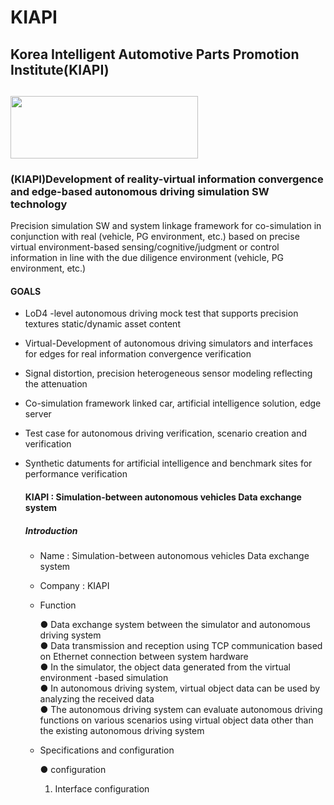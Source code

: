 # KIAPI
## Korea Intelligent Automotive Parts Promotion Institute(KIAPI) 
## <img src="https://github.com/Yunhyeongseok-kiapi/KIAPI_dataset/assets/85465084/9304bae8-7878-4b71-853f-08cff6392d4e" width="300" height ="100">

### (KIAPI)Development of reality-virtual information convergence and edge-based autonomous driving simulation SW technology
Precision simulation SW and system linkage framework for co-simulation in conjunction with real (vehicle, PG environment, etc.) based on precise virtual environment-based sensing/cognitive/judgment or control information in line with the due diligence environment (vehicle, PG environment, etc.)

#### GOALS
- LoD4 -level autonomous driving mock test that supports precision textures static/dynamic asset content
- Virtual-Development of autonomous driving simulators and interfaces for edges for real information convergence verification
- Signal distortion, precision heterogeneous sensor modeling reflecting the attenuation
- Co-simulation framework linked car, artificial intelligence solution, edge server
- Test case for autonomous driving verification, scenario creation and verification
- Synthetic datuments for artificial intelligence and benchmark sites for performance verification

  #### KIAPI : Simulation-between autonomous vehicles Data exchange system

  ##### Introduction
   - Name : Simulation-between autonomous vehicles Data exchange system
   - Company : KIAPI
   - Function
     
     ● Data exchange system between the simulator and autonomous driving system  
     ● Data transmission and reception using TCP communication based on Ethernet connection between system hardware  
     ● In the simulator, the object data generated from the virtual environment -based simulation  
     ● In autonomous driving system, virtual object data can be used by analyzing the received data  
     ● The autonomous driving system can evaluate autonomous driving functions on various scenarios using virtual object data other than the existing autonomous driving system

   - Specifications and configuration
 
     ● configuration

     1) Interface configuration  

